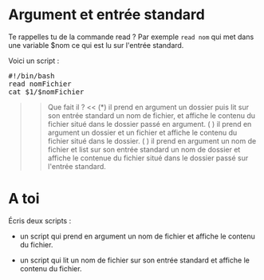 # Argument et entrée standard

Te rappelles tu de la commande read ? Par exemple `read nom` qui met dans une variable $nom ce qui est lu sur l'entrée standard.


Voici un script :
<pre>
#!/bin/bash
read nomFichier
cat $1/$nomFichier
</pre>

>> Que fait il ? <<
(*) il prend en argument un dossier puis lit sur son entrée standard un nom de fichier, et affiche le contenu du fichier situé dans le dossier passé en argument.
( ) il prend en argument un dossier et un fichier et affiche le contenu du fichier situé dans le dossier.
( ) il prend en argument un nom de fichier et list sur son entrée standard un nom de dossier et affiche le contenue du fichier situé dans le dossier passé sur l'entrée standard.



# A toi

Écris deux scripts :

* un script qui prend en argument un nom de fichier et affiche le contenu du fichier.

* un script qui lit un nom de fichier sur son entrée standard et affiche le contenu du fichier.
